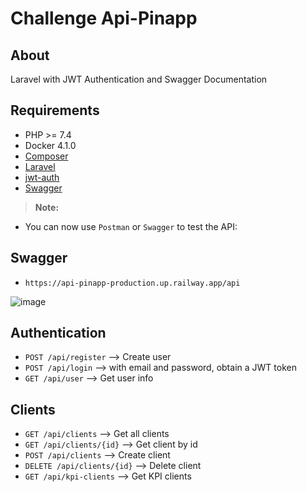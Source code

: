 # Challenge Api-Pinapp

## About
Laravel with JWT Authentication and Swagger Documentation

## Requirements
* PHP >= 7.4
* Docker 4.1.0
* [Composer](https://github.com/composer/composer)
* [Laravel](https://github.com/laravel/framework)
* [jwt-auth](https://github.com/tymondesigns/jwt-auth)
* [Swagger](https://github.com/DarkaOnLine/L5-Swagger)

> **Note:**
- You can now use ```Postman``` or ```Swagger``` to test the API:

## Swagger
- ```https://api-pinapp-production.up.railway.app/api```

![image](https://user-images.githubusercontent.com/11765730/233863538-95c56d78-f121-4548-b066-6f3a79d4dcab.png)


## Authentication
- ```POST /api/register``` –> Create user 
- ```POST /api/login``` –> with email and password, obtain a JWT token
- ```GET /api/user``` –> Get user info

## Clients
- ```GET /api/clients``` –> Get all clients
- ```GET /api/clients/{id}``` –> Get client by id
- ```POST /api/clients``` –> Create client
- ```DELETE /api/clients/{id}``` –> Delete client
- ```GET /api/kpi-clients``` –> Get KPI clients

